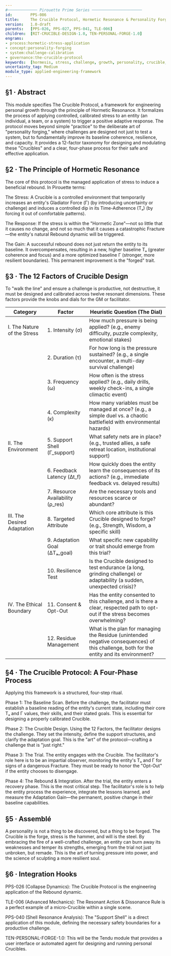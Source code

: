 ```yaml
---
#───────────── Pirouette Prime Series ──────────────────────
id:        PPS-086
title:     The Crucible Protocol, Hormetic Resonance & Personality Forging
version:   1.0-draft
parents:   [PPS-026, PPS-027, PPS-041, TLE-006]
children:  [RIT-CRUCIBLE-DESIGN-1.0, TEN-PERSONAL-FORGE-1.0]
engrams:
- process:hormetic-stress-application
- concept:personality-forging
- system:challenge-calibration
- governance:the-crucible-protocol
keywords:  [hormesis, stress, challenge, growth, personality, crucible, resilience, rebound]
uncertainty_tag: Medium
module_type: applied-engineering-framework
---
```

## §1 · Abstract
This module specifies The Crucible Protocol, a framework for engineering personal growth through the principle of Hormetic Resonance. It formalizes the process of applying controlled, calibrated stress to an entity (an individual, a team, or a system) to trigger a positive adaptive response. The protocol moves beyond simple "practice" to the deliberate art of "personality forging," where challenges are designed not just to test a system, but to fundamentally improve its baseline coherence, resilience, and capacity. It provides a 12-factor taxonomy for designing and modulating these "Crucibles" and a clear, four-phase process for their safe and effective application.

## §2 · The Principle of Hormetic Resonance
The core of this protocol is the managed application of stress to induce a beneficial rebound. In Pirouette terms:

The Stress: A Crucible is a controlled environment that temporarily increases an entity's Gladiator Force (Γ) (by introducing uncertainty or challenge) and induces a controlled dip in its Time-Adherence (Tₐ) (by forcing it out of comfortable patterns).

The Response: If the stress is within the "Hormetic Zone"—not so little that it causes no change, and not so much that it causes a catastrophic Fracture—the entity's natural Rebound dynamic will be triggered.

The Gain: A successful rebound does not just return the entity to its baseline. It overcompensates, resulting in a new, higher baseline Tₐ (greater coherence and focus) and a more optimized baseline Γ (stronger, more resilient boundaries). This permanent improvement is the "forged" trait.

## §3 · The 12 Factors of Crucible Design
To "walk the line" and ensure a challenge is productive, not destructive, it must be designed and calibrated across twelve resonant dimensions. These factors provide the knobs and dials for the GM or facilitator.

| Category | Factor | Heuristic Question (The Dial) |
|--------- | ------ | ----------------------------- |
| I. The Nature of the Stress | 1. Intensity (σ) | How much pressure is being applied? (e.g., enemy difficulty, puzzle complexity, emotional stakes) |
|  | 2. Duration (τ) | For how long is the pressure sustained? (e.g., a single encounter, a multi-day survival challenge) |
|  | 3. Frequency (ω) | How often is the stress applied? (e.g., daily drills, weekly check-ins, a single climactic event) |
|  | 4. Complexity (κ) | How many variables must be managed at once? (e.g., a simple duel vs. a chaotic battlefield with environmental hazards) |
| II. The Environment | 5. Support Shell (Γ_support) | What safety nets are in place? (e.g., trusted allies, a safe retreat location, institutional support) |
|  | 6. Feedback Latency (Δt_f) | How quickly does the entity learn the consequences of its actions? (e.g., immediate feedback vs. delayed results) |
|  | 7. Resource Availability (ρ_res) | Are the necessary tools and resources scarce or abundant? |
| III. The Desired Adaptation | 8. Targeted Attribute | Which core attribute is this Crucible designed to forge? (e.g., Strength, Wisdom, a specific skill) |
|  | 9. Adaptation Goal (ΔTₐ_goal) | What specific new capability or trait should emerge from this trial? |
|  | 10. Resilience Test | Is the Crucible designed to test endurance (a long, grinding challenge) or adaptability (a sudden, unexpected crisis)? |
| IV. The Ethical Boundary | 11. Consent & Opt-Out | Has the entity consented to this challenge, and is there a clear, respected path to opt-out if the stress becomes overwhelming? |
|  | 12. Residue Management | What is the plan for managing the Residue (unintended negative consequences) of this challenge, both for the entity and its environment? |

## §4 · The Crucible Protocol: A Four-Phase Process
Applying this framework is a structured, four-step ritual.

Phase 1: The Baseline Scan. Before the challenge, the facilitator must establish a baseline reading of the entity's current state, including their core Tₐ and Γ values, their skills, and their stated goals. This is essential for designing a properly calibrated Crucible.

Phase 2: The Crucible Design. Using the 12 Factors, the facilitator designs the challenge. They set the intensity, define the support structures, and clarify the adaptation goal. This is the "art" of the protocol—crafting a challenge that is "just right."

Phase 3: The Trial. The entity engages with the Crucible. The facilitator's role here is to be an impartial observer, monitoring the entity's Tₐ and Γ for signs of a dangerous Fracture. They must be ready to honor the "Opt-Out" if the entity chooses to disengage.

Phase 4: The Rebound & Integration. After the trial, the entity enters a recovery phase. This is the most critical step. The facilitator's role is to help the entity process the experience, integrate the lessons learned, and measure the Adaptation Gain—the permanent, positive change in their baseline capabilities.

## §5 · Assemblé
A personality is not a thing to be discovered, but a thing to be forged. The Crucible is the forge, stress is the hammer, and will is the steel. By embracing the fire of a well-crafted challenge, an entity can burn away its weaknesses and temper its strengths, emerging from the trial not just unbroken, but remade. This is the art of turning pressure into power, and the science of sculpting a more resilient soul.

## §6 · Integration Hooks
PPS-026 (Collapse Dynamics): The Crucible Protocol is the engineering application of the Rebound dynamic.

TLE-006 (Advanced Mechanics): The Resonant Action & Dissonance Rule is a perfect example of a micro-Crucible within a single scene.

PPS-040 (Shell Resonance Analysis): The "Support Shell" is a direct application of this module, defining the necessary safety boundaries for a productive challenge.

TEN-PERSONAL-FORGE-1.0: This will be the Tendu module that provides a user interface or automated agent for designing and running personal Crucibles.